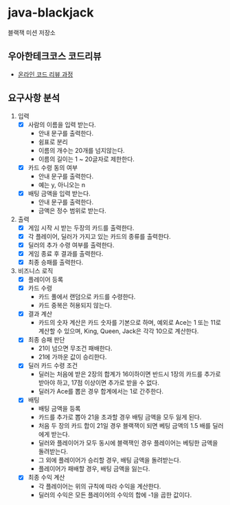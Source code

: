 # java-blackjack

블랙잭 미션 저장소

## 우아한테크코스 코드리뷰

- [온라인 코드 리뷰 과정](https://github.com/woowacourse/woowacourse-docs/blob/master/maincourse/README.md)

## 요구사항 분석

1. 입력
    - [x] 사람의 이름을 입력 받는다.
        - 안내 문구를 출력한다.
        - 쉼표로 분리
        - 이름의 개수는 20개를 넘지않는다.
        - 이름의 길이는 1 ~ 20글자로 제한한다.
    - [x] 카드 수령 동의 여부
        - 안내 문구를 출력한다.
        - 예는 y, 아니오는 n
    - [x] 배팅 금액을 입력 받는다.
        - 안내 문구를 출력한다.
        - 금액은 정수 범위로 받는다.
2. 출력
    - [x] 게임 시작 시 받는 두장의 카드를 출력한다.
    - [x] 각 플레이어, 딜러가 가지고 있는 카드의 종류를 출력한다.
    - [x] 딜러의 추가 수령 여부를 출력한다.
    - [x] 게임 종료 후 결과를 출력한다.
    - [x] 최종 승패를 출력한다.

3. 비즈니스 로직
    - [x] 플레이어 등록
    - [x] 카드 수령
        - 카드 풀에서 랜덤으로 카드를 수령한다.
        - 카드 중복은 허용되지 않는다.
    - [x] 결과 계산
        - 카드의 숫자 계산은 카드 숫자를 기본으로 하며, 예외로 Ace는 1 또는 11로 계산할 수 있으며, King, Queen, Jack은 각각 10으로 계산한다.
    - [x] 최종 승패 판단
        - 21이 넘으면 무조건 패배한다.
        - 21에 가까운 값이 승리한다.
    - [x] 딜러 카드 수령 조건
        - 딜러는 처음에 받은 2장의 합계가 16이하이면 반드시 1장의 카드를 추가로 받아야 하고, 17점 이상이면 추가로 받을 수 없다.
        - 딜러가 Ace를 뽑은 경우 합계에서는 1로 간주한다.
    - [x] 배팅
        - 배팅 금액을 등록
        - 카드를 추가로 뽑아 21을 초과할 경우 배팅 금액을 모두 잃게 된다.
        - 처음 두 장의 카드 합이 21일 경우 블랙잭이 되면 베팅 금액의 1.5 배를 딜러에게 받는다.
        - 딜러와 플레이어가 모두 동시에 블랙잭인 경우 플레이어는 베팅한 금액을 돌려받는다.
        - 그 외에 플레이어가 승리할 경우, 배팅 금액을 돌려받는다.
        - 플레이어가 패배할 경우, 배팅 금액을 잃는다.
    - [x] 최종 수익 계산
        - 각 플레이어는 위의 규칙에 따라 수익을 계산한다.
        - 딜러의 수익은 모든 플레이어의 수익의 합에 -1을 곱한 값이다.
